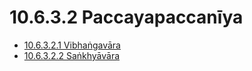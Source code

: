 

# 10.6.3.2 Paccayapaccanīya

* [10.6.3.2.1 Vibhaṅgavāra](10.6.3.2/10.6.3.2.1.md)
* [10.6.3.2.2 Saṅkhyāvāra](10.6.3.2/10.6.3.2.2.md)



